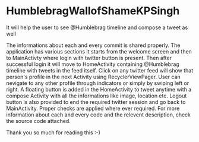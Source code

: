 # HumblebragWallofShameKPSingh
It will help the user to see @Humblebrag timeline and compose a tweet as well

The informations about each and every commit is shared properly.
The application has various sections
It starts from the welcome screen and then to MainActivty where login with twitter button is present.
Then after successful login it will move to HomeActivity containing @Humblebrag timeline with tweets in the feed itself.
Click on any twitter feed will show that person's profile in the next Activity using RecyclerViewPager. User can nevigate to any other profile through indicators or simply by swiping left or right.
A floating button is added in the HomeActivity to tweet anytime with a compose Activity with all the informations like image, location etc.
Logout button is also provided to end the required twitter session and go back to MainActivity.
Proper checks are applied where ever required.
For more information about each and every code and the relevent description, check the source code attached.

Thank you so much for reading this :-)


